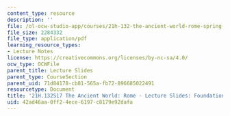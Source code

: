 ```yaml
---
content_type: resource
description: ''
file: /ol-ocw-studio-app/courses/21h-132-the-ancient-world-rome-spring-2017/42ad46aa0ff24ece6197c8179e92dafa_MIT21H_132S17_FoundatnMyth.pdf
file_size: 2284332
file_type: application/pdf
learning_resource_types:
- Lecture Notes
license: https://creativecommons.org/licenses/by-nc-sa/4.0/
ocw_type: OCWFile
parent_title: Lecture Slides
parent_type: CourseSection
parent_uid: 71d84178-cb81-565a-fb72-896685022491
resourcetype: Document
title: '21H.132S17 The Ancient World: Rome - Lecture Slides: Foundation Myths'
uid: 42ad46aa-0ff2-4ece-6197-c8179e92dafa
---
```

